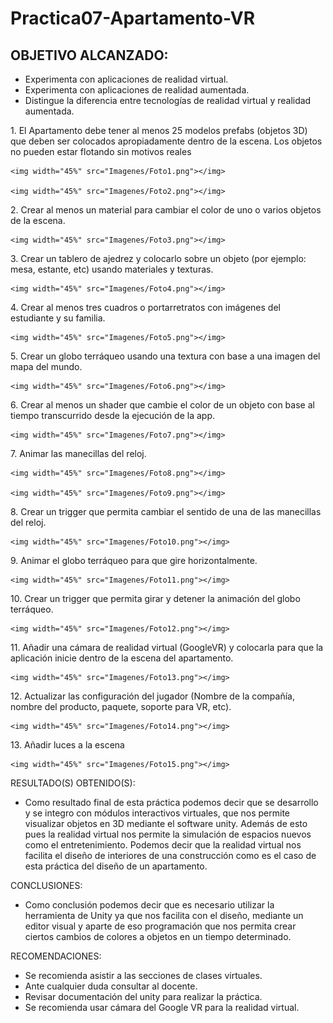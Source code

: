﻿# Practica07-Apartamento-VR
 
<h2>OBJETIVO ALCANZADO:</h2>
 <ul>
  <li>Experimenta con aplicaciones de realidad virtual.</li>
  <li>Experimenta con aplicaciones de realidad aumentada.</li>
  <li>Distingue la diferencia entre tecnologías de realidad virtual y realidad aumentada.</li>
 </ul>

 

 <p>1.	El Apartamento debe tener al menos 25 modelos prefabs (objetos 3D) que deben ser colocados apropiadamente dentro de la escena. Los objetos no pueden estar flotando sin motivos reales</p>

	<img width="45%" src="Imagenes/Foto1.png"></img>

	<img width="45%" src="Imagenes/Foto2.png"></img>

 <p>2.	Crear al menos un material para cambiar el color de uno o varios objetos de la escena.</p>

  	<img width="45%" src="Imagenes/Foto3.png"></img>


 <p>3.	Crear un tablero de ajedrez y colocarlo sobre un objeto (por ejemplo: mesa, estante, etc) usando materiales y texturas.</p>

	<img width="45%" src="Imagenes/Foto4.png"></img>

 <p>4.	Crear al menos tres cuadros o portarretratos con imágenes del estudiante y su familia.</p>
	
	<img width="45%" src="Imagenes/Foto5.png"></img>

 <p>5.	Crear un globo terráqueo usando una textura con base a una imagen del mapa del mundo.</p>

	<img width="45%" src="Imagenes/Foto6.png"></img>

 <p> 6.	Crear al menos un shader que cambie el color de un objeto con base al tiempo transcurrido desde la ejecución de la app.
 </p>

	<img width="45%" src="Imagenes/Foto7.png"></img>
 
 <p>7.	Animar las manecillas del reloj.  </p>

	<img width="45%" src="Imagenes/Foto8.png"></img>

 	<img width="45%" src="Imagenes/Foto9.png"></img>

 <p>8.	Crear un trigger que permita cambiar el sentido de una de las manecillas del reloj.</p>
 
	<img width="45%" src="Imagenes/Foto10.png"></img>

 
 <p>9.	Animar el globo terráqueo para que gire horizontalmente.</p>

	<img width="45%" src="Imagenes/Foto11.png"></img>

<p>10.	Crear un trigger que permita girar y detener la animación del globo terráqueo.</p>

	<img width="45%" src="Imagenes/Foto12.png"></img>

<p>11.	Añadir una cámara de realidad virtual (GoogleVR) y colocarla para que la aplicación inicie dentro de la escena del apartamento.</p>

	<img width="45%" src="Imagenes/Foto13.png"></img>


<p>12.	Actualizar las configuración del jugador (Nombre de la compañía, nombre del producto, paquete, soporte para VR, etc).</p>

	<img width="45%" src="Imagenes/Foto14.png"></img>


<p>13.	Añadir luces a la escena</p>


	<img width="45%" src="Imagenes/Foto15.png"></img>

 <p>RESULTADO(S) OBTENIDO(S): </p>
  <ul>
  <li>Como resultado final de esta práctica podemos decir que se desarrollo y se integro con módulos interactivos virtuales, que nos permite visualizar objetos en 3D mediante el software unity. Además de esto pues la realidad virtual nos permite la simulación de espacios nuevos como el entretenimiento.
Podemos decir que la realidad virtual nos facilita el diseño de interiores de una construcción como es el caso de esta práctica del diseño de un apartamento.
</li>
  
 </ul>
 <p>CONCLUSIONES:</p>
  <ul>
  <li>Como conclusión podemos decir que es necesario utilizar la herramienta de Unity ya que nos facilita con el diseño, mediante un editor visual y aparte de eso programación que nos permita crear ciertos cambios de colores a objetos en un tiempo determinado.</li>
 </ul>
 <p>RECOMENDACIONES:</p>
  <ul>
  <li>Se recomienda asistir a las secciones de clases virtuales.</li>
  <li>Ante cualquier duda consultar al docente.</li>
  <li>Revisar documentación del unity para realizar la práctica.</li>
 <li>Se recomienda usar cámara del Google VR para la realidad virtual.</li>
 </ul>
 
